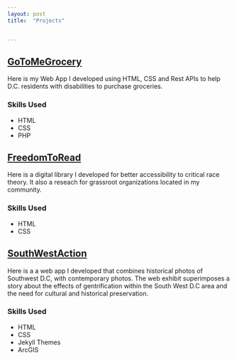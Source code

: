 ```yaml
---
layout: post
title:  "Projects"


---
```


[GoToMeGrocery](https://giannaw.github.io/GoToMeGrocery/index.html)
--------

Here is my Web App I developed using HTML, CSS and Rest APIs to help D.C. residents with disabilities to purchase groceries.

### Skills Used
* HTML
* CSS
* PHP




[FreedomToRead](https://giannaw.github.io/FreedomToRead/)
--------


Here is a digital library I developed for better accessibility to critical race theory. It also a reseach for grassroot organizations located in my community.


### Skills Used
* HTML
* CSS


[SouthWestAction](https://au-cs-software-eng-fall20.github.io/term-project-southwest-voice-sw-action-team/virtual_exhibits/)
--------


Here is a a web app I developed that combines historical photos of Southwest D.C, with contemporary photos. The web exhibit superimposes a story about the effects of gentrification within the South West D.C area and the need for cultural and historical preservation.


### Skills Used
* HTML 
* CSS
* Jekyll Themes
* ArcGIS

